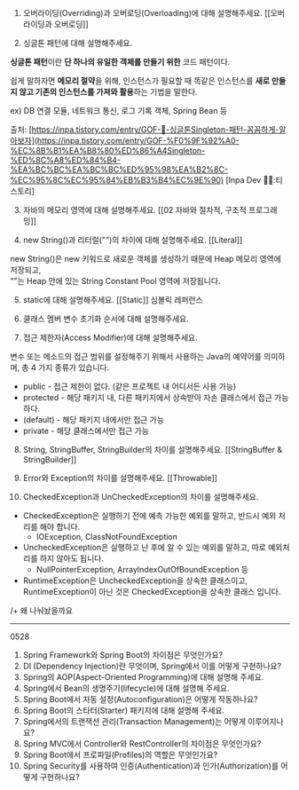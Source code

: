 1. 오버라이딩(Overriding)과 오버로딩(Overloading)에 대해 설명해주세요.
[[오버라이딩과 오버로딩]]

2. 싱글톤 패턴에 대해 설명해주세요.

**싱글톤 패턴**이란 **단 하나의 유일한 객체를 만들기 위한** 코드 패턴이다.

쉽게 말하자면 **메모리 절약**을 위해, 인스턴스가 필요할 때 똑같은 인스턴스를 **새로 만들지 않고 기존의 인스턴스를 가져와 활용**하는 기법을 말한다.

ex) DB 연결 모듈, 네트워크 통신, 로그 기록 객체, Spring Bean 등

출처: [https://inpa.tistory.com/entry/GOF-💠-싱글톤Singleton-패턴-꼼꼼하게-알아보자](https://inpa.tistory.com/entry/GOF-%F0%9F%92%A0-%EC%8B%B1%EA%B8%80%ED%86%A4Singleton-%ED%8C%A8%ED%84%B4-%EA%BC%BC%EA%BC%BC%ED%95%98%EA%B2%8C-%EC%95%8C%EC%95%84%EB%B3%B4%EC%9E%90) [Inpa Dev 👨‍💻:티스토리]

3. 자바의 메모리 영역에 대해 설명해주세요.
[[02 자바와 절차적, 구조적 프로그래밍]]

4. new String()과 리터럴("")의 차이에 대해 설명해주세요.
[[Literal]]

new String()은 new 키워드로 새로운 객체를 생성하기 때문에 Heap 메모리 영역에 저장되고,  
""는 Heap 안에 있는 String Constant Pool 영역에 저장됩니다.


5. static에 대해 설명해주세요.
[[Static]]
심볼릭 레퍼런스

6. 클래스 멤버 변수 초기화 순서에 대해 설명해주세요.

7. 접근 제한자(Access Modifier)에 대해 설명해주세요.

변수 또는 메소드의 접근 범위를 설정해주기 위해서 사용하는 Java의 예약어를 의미하며, 총 4 가지 종류가 있습니다.

- public - 접근 제한이 없다. (같은 프로젝트 내 어디서든 사용 가능)
- protected - 해당 패키지 내, 다른 패키지에서 상속받아 자손 클래스에서 접근 가능하다.
- (default) - 해당 패키지 내에서만 접근 가능
- private - 해당 클래스에서만 접근 가능

8. String, StringBuffer, StringBuilder의 차이를 설명해주세요.
[[StringBuffer & StringBuilder]]

9. Error와 Exception의 차이를 설명해주세요.
[[Throwable]]

10. CheckedException과 UnCheckedException의 차이를 설명해주세요.

- CheckedException은 실행하기 전에 예측 가능한 예외를 말하고, 반드시 예외 처리를 해야 합니다.
    - IOException, ClassNotFoundException
- UncheckedException은 실행하고 난 후에 알 수 있는 예외를 말하고, 따로 예외처리를 하지 않아도 됩니다.
    - NullPointerException, ArrayIndexOutOfBoundException 등
- RuntimeException은 UncheckedException을 상속한 클래스이고,  
    RuntimeException이 아닌 것은 CheckedException을 상속한 클래스 입니다.

/+ 왜 나눠놨을까요



---
0528
1. Spring Framework와 Spring Boot의 차이점은 무엇인가요?
2. DI (Dependency Injection)란 무엇이며, Spring에서 이를 어떻게 구현하나요?
3. Spring의 AOP(Aspect-Oriented Programming)에 대해 설명해 주세요.
4. Spring에서 Bean의 생명주기(lifecycle)에 대해 설명해 주세요.
5. Spring Boot에서 자동 설정(Autoconfiguration)은 어떻게 작동하나요?
6. Spring Boot의 스타터(Starter) 패키지에 대해 설명해 주세요.
7. Spring에서의 트랜잭션 관리(Transaction Management)는 어떻게 이루어지나요?
8. Spring MVC에서 Controller와 RestController의 차이점은 무엇인가요?
9. Spring Boot에서 프로파일(Profiles)의 역할은 무엇인가요?
10. Spring Security를 사용하여 인증(Authentication)과 인가(Authorization)를 어떻게 구현하나요?